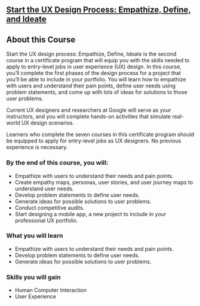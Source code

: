 ## [Start the UX Design Process: Empathize, Define, and Ideate](https://www.coursera.org/programs/smu-software-engineering-wsdeg-uhmy4/learn/start-ux-design-process?specialization=google-ux-design)

## About this Course

Start the UX design process: Empathize, Define, Ideate is the second course in a certificate program that will equip you with the skills needed to apply to entry-level jobs in user experience (UX) design. In this course, you’ll complete the first phases of the design process for a project that you’ll be able to include in your portfolio. You will learn how to empathize with users and understand their pain points, define user needs using problem statements, and come up with lots of ideas for solutions to those user problems.

Current UX designers and researchers at Google will serve as your instructors, and you will complete hands-on activities that simulate real-world UX design scenarios.

Learners who complete the seven courses in this certificate program should be equipped to apply for entry-level jobs as UX designers. No previous experience is necessary.

### By the end of this course, you will:

-   Empathize with users to understand their needs and pain points.
-   Create empathy maps, personas, user stories, and user journey maps to understand user needs.
-   Develop problem statements to define user needs.
-   Generate ideas for possible solutions to user problems.
-   Conduct competitive audits.
-   Start designing a mobile app, a new project to include in your professional UX portfolio.

### What you will learn

-   Empathize with users to understand their needs and pain points.
-   Develop problem statements to define user needs.
-   Generate ideas for possible solutions to user problems.

### Skills you will gain

-   Human Computer Interaction
-   User Experience
